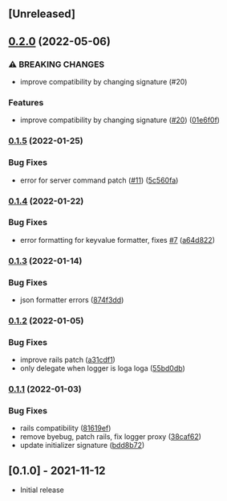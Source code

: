 ## [Unreleased]

## [0.2.0](https://github.com/hschne/mr-loga-loga/compare/v0.1.5...v0.2.0) (2022-05-06)


### ⚠ BREAKING CHANGES

* improve compatibility by changing signature (#20)

### Features

* improve compatibility by changing signature ([#20](https://github.com/hschne/mr-loga-loga/issues/20)) ([01e6f0f](https://github.com/hschne/mr-loga-loga/commit/01e6f0fd0482c141117a71b78ba008e97c63d808))

### [0.1.5](https://github.com/hschne/mr-loga-loga/compare/v0.1.4...v0.1.5) (2022-01-25)


### Bug Fixes

* error for server command patch ([#11](https://github.com/hschne/mr-loga-loga/issues/11)) ([5c560fa](https://github.com/hschne/mr-loga-loga/commit/5c560fae8e917c1921343aed56dbe25da82a1735))

### [0.1.4](https://github.com/hschne/mr-loga-loga/compare/v0.1.3...v0.1.4) (2022-01-22)


### Bug Fixes

* error formatting for keyvalue formatter, fixes [#7](https://github.com/hschne/mr-loga-loga/issues/7) ([a64d822](https://github.com/hschne/mr-loga-loga/commit/a64d8225691d55e1eb42df57afcb950d76f5f59b))

### [0.1.3](https://github.com/hschne/mr-loga-loga/compare/v0.1.2...v0.1.3) (2022-01-14)


### Bug Fixes

* json formatter errors ([874f3dd](https://github.com/hschne/mr-loga-loga/commit/874f3dd480e05792712495eb6b7c77c35474adc1))

### [0.1.2](https://github.com/hschne/mr-loga-loga/compare/v0.1.1...v0.1.2) (2022-01-05)


### Bug Fixes

* improve rails patch ([a31cdf1](https://github.com/hschne/mr-loga-loga/commit/a31cdf1b655bfaeb2351bff818ca0af83293ace5))
* only delegate when logger is loga loga ([55bd0db](https://github.com/hschne/mr-loga-loga/commit/55bd0dbdee5b975c80effac90e989eb08d2b6948))

### [0.1.1](https://www.github.com/hschne/mr-loga-loga/compare/v0.1.0...v0.1.1) (2022-01-03)


### Bug Fixes

* rails compatibility ([81619ef](https://www.github.com/hschne/mr-loga-loga/commit/81619ef76d772ac05eb78daf3714794d345af587))
* remove byebug, patch rails, fix logger proxy ([38caf62](https://www.github.com/hschne/mr-loga-loga/commit/38caf625304449e128e9201aeeaf79d24798aa7d))
* update initializer signature ([bdd8b72](https://www.github.com/hschne/mr-loga-loga/commit/bdd8b7269111550ff9e2e5e3c6344d6c83707099))

## [0.1.0] - 2021-11-12

- Initial release
